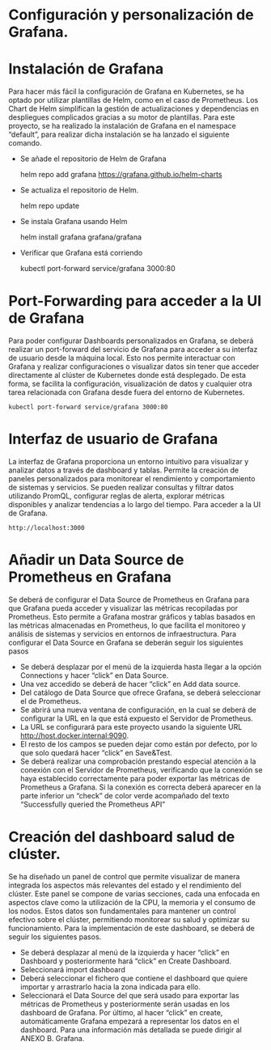 # Configuración y personalización de Grafana. 

# Instalación de Grafana
Para hacer más fácil la configuración de Grafana en Kubernetes, se ha optado por utilizar plantillas de Helm, como en el caso de Prometheus. Los Chart de Helm simplifican la gestión de actualizaciones y dependencias en despliegues complicados gracias a su motor de plantillas.
Para este proyecto, se ha realizado la instalación de Grafana en el namespace “default”, para realizar dicha instalación se ha lanzado el siguiente comando. 

* Se añade el repositorio de Helm de Grafana

    helm repo add grafana https://grafana.github.io/helm-charts
* Se actualiza el repositorio de Helm. 

    helm repo update
* Se instala Grafana usando Helm
    
    helm install grafana grafana/grafana
* Verificar que Grafana está corriendo 
    
    kubectl port-forward service/grafana 3000:80

# Port-Forwarding para acceder a la UI de Grafana
Para poder configurar Dashboards personalizados en Grafana, se deberá realizar un port-forward del servicio de Grafana para acceder a su interfaz de usuario desde la máquina local. Esto nos permite interactuar con Grafana y realizar configuraciones o visualizar datos sin tener que acceder directamente al clúster de Kubernetes donde está desplegado. De esta forma, se facilita la configuración, visualización de datos y cualquier otra tarea relacionada con Grafana desde fuera del entorno de Kubernetes.

    kubectl port-forward service/grafana 3000:80
# Interfaz de usuario de Grafana 
La interfaz de Grafana proporciona un entorno intuitivo para visualizar y analizar datos a través de dashboard y tablas. Permite la creación de paneles personalizados para monitorear el rendimiento y comportamiento de sistemas y servicios. Se pueden realizar consultas y filtrar datos utilizando PromQL, configurar reglas de alerta, explorar métricas disponibles y analizar tendencias a lo largo del tiempo. Para acceder a la UI de Grafana. 

    http://localhost:3000

# Añadir un Data Source de Prometheus en Grafana
Se deberá de configurar el Data Source de Prometheus en Grafana para que Grafana pueda acceder y visualizar las métricas recopiladas por Prometheus. Esto permite a Grafana mostrar gráficos y tablas basados en las métricas almacenadas en Prometheus, lo que facilita el monitoreo y análisis de sistemas y servicios en entornos de infraestructura.
Para configurar el Data Source en Grafana se deberán seguir los siguientes pasos
* Se deberá desplazar por el menú de la izquierda hasta llegar a la opción Connections y hacer “click” en Data Source. 
* Una vez accedido se deberá de hacer “click” en Add data source.
* Del catálogo de Data Source que ofrece Grafana, se deberá seleccionar el de Prometheus.
* Se abrirá una nueva ventana de configuración, en la cual se deberá de configurar la URL en la que está expuesto el Servidor de Prometheus. 
* La URL se configurará para este proyecto usando la siguiente URL http://host.docker.internal:9090. 
* El resto de los campos se pueden dejar como están por defecto, por lo que solo quedará hacer “click” en Save&Test.
* Se deberá realizar una comprobación prestando especial atención a la conexión con el Servidor de Prometheus, verificando que la conexión se haya establecido correctamente para poder exportar las métricas de Prometheus a Grafana. Si la conexión es correcta deberá aparecer en la parte inferior un “check” de color verde acompañado del texto “Successfully queried the Prometheus API”
#	Creación del dashboard salud de clúster. 
Se ha diseñado un panel de control que permite visualizar de manera integrada los aspectos más relevantes del estado y el rendimiento del clúster. Este panel se compone de varias secciones, cada una enfocada en aspectos clave como la utilización de la CPU, la memoria y el consumo de los nodos. Estos datos son fundamentales para mantener un control efectivo sobre el clúster, permitiendo monitorear su salud y optimizar su funcionamiento.
Para la implementación de este dashboard, se deberá de seguir los siguientes pasos. 
* Se deberá desplazar al menú de la izquierda y hacer “click” en Dashboard y posteriormente hará “click” en Create Dashboard.
* Seleccionará import dashboard
* Deberá seleccionar el fichero que contiene el dashboard que quiere importar y arrastrarlo hacia la zona indicada para ello. 
* Seleccionará el Data Source del que será usado para exportar las métricas de Prometheus y posteriormente serán usadas en los dashboard de Grafana.
Por último, al hacer “click” en create, automáticamente Grafana empezará a representar los datos en el dashboard. 
Para una información más detallada se puede dirigir al ANEXO B. Grafana. 
